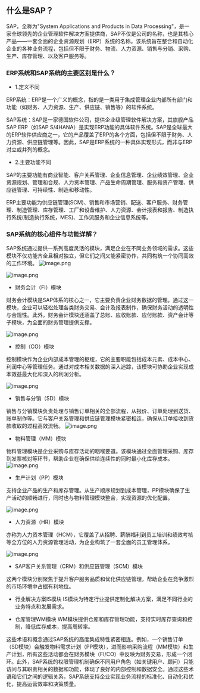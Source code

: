 ## 什么是SAP？
SAP，全称为"System Applications and Products in Data Processing"，是一家全球领先的企业管理软件解决方案提供商，SAP不仅是公司的名称，也是其核心产品——一套全面的企业资源规划（ERP）系统的名称。该系统旨在整合和自动化企业的各种业务流程，包括但不限于财务、物流、人力资源、销售与分销、采购、生产、库存管理、以及客户服务等。

### ERP系统和SAP系统的主要区别是什么？

- 1.定义不同

ERP系统：ERP是一个广义的概念，指的是一类用于集成管理企业内部所有部门和功能（如财务、人力资源、生产、供应链、销售等）的软件系统。

SAP系统：SAP是一家德国软件公司，提供企业级管理软件解决方案，其旗舰产品SAP ERP（如SAP S/4HANA）是实现ERP功能的具体软件系统。SAP是全球最大的ERP软件供应商之一，它的产品覆盖了ERP的各个方面，包括但不限于财务、人力资源、供应链管理等。因此，SAP是ERP系统的一种具体实现形式，而非与ERP对立或并列的概念。

- 2.主要功能不同

SAP的主要功能有商业智能、客户关系管理、企业信息管理、企业绩效管理、企业资源规划、管理和合规、人力资本管理、产品生命周期管理、服务和资产管理、供应链管理、可持续性、制造和移动性。

ERP主要功能为供应链管理(SCM)、销售和市场营销、配送、客户服务、财务管理、制造管理、库存管理、工厂和设备维护、人力资源、会计报表和报告、制造执行系统(制造执行系统，MES)、工作流服务和企业信息系统等。

### SAP系统的核心组件与功能详解？

SAP系统通过提供一系列高度灵活的模块，满足企业在不同业务领域的需求。这些模块不仅功能齐全且相对独立，但它们之间又能紧密协作，共同构筑一个协同高效的工作环境。
![image.png](https://upload-images.jianshu.io/upload_images/29491970-dbd8af4e16bcb58b.png?imageMogr2/auto-orient/strip%7CimageView2/2/w/1240)

![image.png](https://upload-images.jianshu.io/upload_images/29491970-0674f7e97fff8bb8.png?imageMogr2/auto-orient/strip%7CimageView2/2/w/1240)


- 财务会计（FI）模块

财务会计模块是SAP体系的核心之一，它主要负责企业财务数据的管理。通过这一模块，企业可以轻松处理各类财务交易、会计及报表制作，确保财务活动的透明性与合规性。此外，财务会计模块还涵盖了总账、应收账款、应付账款、资产会计等子模块，为全面的财务管理提供支撑。

![image.png](https://upload-images.jianshu.io/upload_images/29491970-12d351a815512556.png?imageMogr2/auto-orient/strip%7CimageView2/2/w/1240)


- 控制（CO）模块

控制模块作为企业内部成本管理的枢纽，它的主要职能包括成本元素、成本中心、利润中心等管理任务。通过对成本相关数据的深入追踪，该模块可协助企业实现成本效益最大化和深入的利润分析。

![image.png](https://upload-images.jianshu.io/upload_images/29491970-297a6fd28f4e716f.png?imageMogr2/auto-orient/strip%7CimageView2/2/w/1240)

- 销售与分销（SD）模块

销售与分销模块负责处理与销售订单相关的全部流程，从报价、订单处理到送货、账单制作等。它与客户关系管理和供应链管理模块紧密相连，确保从订单接收到货款收取的过程高效流畅。
![image.png](https://upload-images.jianshu.io/upload_images/29491970-4c41b17c14df4d43.png?imageMogr2/auto-orient/strip%7CimageView2/2/w/1240)


- 物料管理（MM）模块

物料管理模块是企业采购与库存活动的咽喉要道。该模块通过全面管理采购、库存到发票核对等环节，帮助企业在确保供给连续性的同时最小化库存成本。
![image.png](https://upload-images.jianshu.io/upload_images/29491970-d37e5d66dbcdff53.png?imageMogr2/auto-orient/strip%7CimageView2/2/w/1240)


- 生产计划（PP）模块

支持企业产品的生产和库存管理。从生产顺序规划到成本管理，PP模块确保了生产活动的顺畅进行，同时也与物料管理模块整合，实现资源的优化配置。

![image.png](https://upload-images.jianshu.io/upload_images/29491970-d3c0e7699ad95378.png?imageMogr2/auto-orient/strip%7CimageView2/2/w/1240)


- 人力资源（HR）模块

亦称为人力资本管理（HCM），它覆盖了从招聘、薪酬福利到员工培训和绩效考核等全方位的人力资源管理活动，为企业构筑了一套全面的员工管理体系。

![image.png](https://upload-images.jianshu.io/upload_images/29491970-4437577231540e4a.png?imageMogr2/auto-orient/strip%7CimageView2/2/w/1240)


- SAP客户关系管理（CRM）和供应链管理（SCM）模块

这两个模块分别聚焦于提升客户服务品质和优化供应链管理，帮助企业在竞争激烈的市场环境中占据有利地位。

- 行业解决方案IS模块
IS模块为特定行业提供定制化解决方案，满足不同行业的业务特点和发展需求。

- 仓库管理WM模块
WM模块提供仓库和库存管理功能，支持实时库存查询和控制，降低库存成本，提高周转率。

这些术语和概念通过SAP系统的高度集成特性紧密相连。例如，一个销售订单（SD模块）会触发物料需求计划（PP模块），进而影响采购流程（MM模块）和生产计划，所有这些活动都会在财务模块（FI/CO）中反映为财务交易，形成一个闭环。此外，SAP系统的权限管理机制确保不同用户角色（如关键用户、顾问）只能访问与其职责相关的数据和功能，体现了良好的内部控制和数据安全。通过这些术语和它们之间的逻辑关系，SAP系统支持企业实现业务流程的标准化、自动化和优化，提高运营效率和决策质量。



